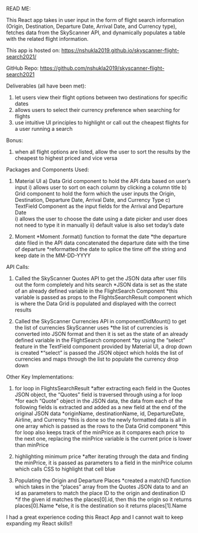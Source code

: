 READ ME:

This React app takes in user input in the form of flight search information (Origin, Destination, Departure Date, Arrival Date, and Currency type), fetches data from the SkyScanner API, and dynamically populates a table with the related flight information.

This app is hosted on: https://nshukla2019.github.io/skyscanner-flight-search2021/

GitHub Repo: https://github.com/nshukla2019/skyscanner-flight-search2021

Deliverables (all have been met): 
1) let users view their flight options between two destinations for specific dates
2) allows users to select their currency preference when searching for flights
3) use intuitive UI principles to highlight or call out the cheapest flights for a user running a search
	
Bonus:		
1) when all flight options are listed, allow the user to sort the results by the cheapest to highest priced and vice versa


Packages and Components Used:

1) Material UI
a) Data Grid component to hold the API data based on user’s input
i) allows user to sort on each column by clicking a column title
b) Grid component to hold the form which the user inputs the Origin, Destination, Departure Date, Arrival Date, and Currency Type
c) TextField Component as the input fields for the Arrival and Departure Date		
i) allows the user to choose the date using a date picker and user does not need to type it in manually
ii) default value is also set today’s date
	
2) Moment
	*Moment .format() function to format the date 
		*the departure date filed in the API data concatenated the departure date with the time of departure
		*reformatted the date to splice the time off the string and keep date in the MM-DD-YYYY


API Calls:

1) Called the SkyScanner Quotes API to get the JSON data after user fills out the form completely and hits search
	*JSON data is set as the state of an already defined variable in the FlightSearch Component
	*this variable is passed as props to the FlightsSearchResult component which is where the Data Grid is populated and displayed with the correct results

2) Called the SkyScanner Currencies API in componentDidMount() to get the list of currencies SkyScanner uses
	*the list of currencies is converted into JSON format and then it is set as the state of an already defined variable in the FlightSearch component
	*by using the “select” feature in the TextField component provided by Material UI, a drop down is created 
		*“select” is passed the JSON object which holds the list of currencies and maps through the list to populate the currency drop down

Other Key Implementations:

1) for loop in FlightsSearchResult
	*after extracting each field in the Quotes JSON object, the “Quotes” field is traversed through using a for loop
		*for each “Quote” object in the JSON data, the data from each of the following fields is extracted and added as a new field at the end of the original JSON data
			*originName, destinationName, id, DepartureDate, Airline, and Currency
		*this is done so the newly formatted data is all in one array which is passed as the rows to the Data Grid component
	*this for loop also keeps track of the minPrice as it compares each price to the next one, replacing the minPrice variable is the current price is lower than minPrice

2) highlighting minimum price
	*after iterating through the data and finding the minPrice, it is passed as parameters to a field in the minPrice column which calls CSS to highlight that cell blue

3) Populating the Origin and Departure Places
	*created a matchID function which takes in the “places” array from the Quotes JSON data to and an id as parameters to match the place ID to the origin and destination ID
		*if the given id matches the places[0].id, then this the origin so it returns places[0].Name
		*else, it is the destination so it returns places[1].Name
    
I had a great experience coding this React App and I cannot wait to keep expanding my React skills!!
